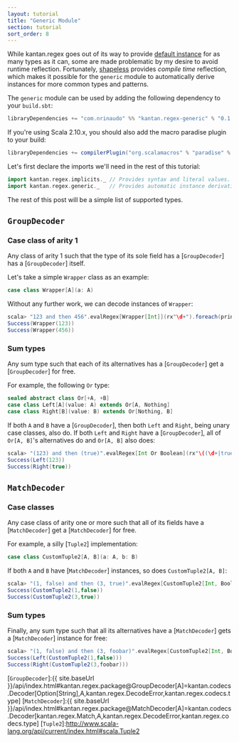 ```yaml
---
layout: tutorial
title: "Generic Module"
section: tutorial
sort_order: 8
---
```

While kantan.regex goes out of its way to provide [default instance](default_instances.html) for as many types as it can,
some are made problematic by my desire to avoid runtime reflection. Fortunately, [shapeless](http://shapeless.io)
provides _compile time_ reflection, which makes it possible for the `generic` module to automatically derive instances
for more common types and patterns.

The `generic` module can be used by adding the following dependency to your `build.sbt`:

```scala
libraryDependencies += "com.nrinaudo" %% "kantan.regex-generic" % "0.1.2"
```

If you're using Scala 2.10.x, you should also add the macro paradise plugin to your build:

```scala
libraryDependencies += compilerPlugin("org.scalamacros" % "paradise" % "2.1.0" cross CrossVersion.full)
```

Let's first declare the imports we'll need in the rest of this tutorial:

```scala
import kantan.regex.implicits._ // Provides syntax and literal values.
import kantan.regex.generic._   // Provides automatic instance derivation.
```

The rest of this post will be a simple list of supported types.

## `GroupDecoder`

### Case class of arity 1

Any class of arity 1 such that the type of its sole field has a [`GroupDecoder`] has a [`GroupDecoder`] itself.

Let's take a simple `Wrapper` class as an example:

```scala
case class Wrapper[A](a: A)
```

Without any further work, we can decode instances of `Wrapper`:

```scala
scala> "123 and then 456".evalRegex[Wrapper[Int]](rx"\d+").foreach(println _)
Success(Wrapper(123))
Success(Wrapper(456))
```


### Sum types

Any sum type such that each of its alternatives has a [`GroupDecoder`] get a [`GroupDecoder`] for free.

For example, the following `Or` type:

```scala
sealed abstract class Or[+A, +B]
case class Left[A](value: A) extends Or[A, Nothing]
case class Right[B](value: B) extends Or[Nothing, B]
```

If both `A` and `B` have a [`GroupDecoder`], then both `Left` and `Right`, being unary case classes, also do. If both
`Left` and `Right` have a [`GroupDecoder`], all of `Or[A, B]`'s alternatives do and `Or[A, B]` also does:

```scala
scala> "(123) and then (true)".evalRegex[Int Or Boolean](rx"\((\d+|true|false)\)", 1).foreach(println _)
Success(Left(123))
Success(Right(true))
```


## `MatchDecoder`

### Case classes

Any case class of arity one or more such that all of its fields have a [`MatchDecoder`] get a [`MatchDecoder`] for free.

For example, a silly [`Tuple2`] implementation:

```scala
case class CustomTuple2[A, B](a: A, b: B)
```

If both `A` and `B` have [`MatchDecoder`] instances, so does `CustomTuple2[A, B]`:

```scala
scala> "(1, false) and then (3, true)".evalRegex[CustomTuple2[Int, Boolean]](rx"\((\d+), (true|false)\)").foreach(println _)
Success(CustomTuple2(1,false))
Success(CustomTuple2(3,true))
```

### Sum types

Finally, any sum type such that all its alternatives have a [`MatchDecoder`] gets a [`MatchDecoder`] instance for free:

```scala
scala> "(1, false) and then (3, foobar)".evalRegex[CustomTuple2[Int, Boolean] Or CustomTuple2[Int, String]](rx"\((\d+), ([a-z]+)\)").foreach(println _)
Success(Left(CustomTuple2(1,false)))
Success(Right(CustomTuple2(3,foobar)))
```

[`GroupDecoder`]:{{ site.baseUrl }}/api/index.html#kantan.regex.package@GroupDecoder[A]=kantan.codecs.Decoder[Option[String],A,kantan.regex.DecodeError,kantan.regex.codecs.type]
[`MatchDecoder`]:{{ site.baseUrl }}/api/index.html#kantan.regex.package@MatchDecoder[A]=kantan.codecs.Decoder[kantan.regex.Match,A,kantan.regex.DecodeError,kantan.regex.codecs.type]
[`Tuple2`]:http://www.scala-lang.org/api/current/index.html#scala.Tuple2

